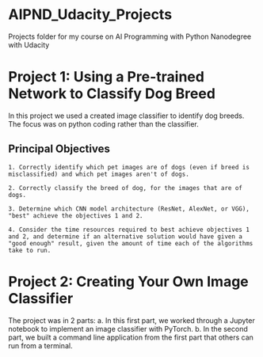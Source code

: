 # AIPND_Udacity_Projects
Projects folder for my course on AI Programming with Python Nanodegree with Udacity

# Project 1: Using a Pre-trained Network to Classify Dog Breed
In this project we used a created image classifier to identify dog breeds. The focus was on python coding rather than the classifier.

## Principal Objectives

    1. Correctly identify which pet images are of dogs (even if breed is misclassified) and which pet images aren't of dogs.
     
    2. Correctly classify the breed of dog, for the images that are of dogs.
     
    3. Determine which CNN model architecture (ResNet, AlexNet, or VGG), "best" achieve the objectives 1 and 2.
     
    4. Consider the time resources required to best achieve objectives 1 and 2, and determine if an alternative solution would have given a "good enough" result, given the amount of time each of the algorithms take to run.

# Project 2: Creating Your Own Image Classifier
The project was in 2 parts:
  a. In this first part, we worked through a Jupyter notebook to implement an image classifier with PyTorch.
  b. In the second part, we built a command line application from the first part that others can run from a terminal.
